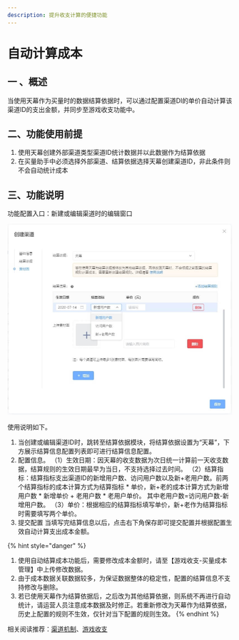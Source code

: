 ```yaml
---
description: 提升收支计算的便捷功能
---
```


# 自动计算成本

## 一 、概述

当使用天幕作为买量时的数据结算依据时，可以通过配置渠道DI的单价自动计算该渠道ID的支出金额，并同步至游戏收支功能中。

## 二、功能使用前提

1. 使用天幕创建外部渠道类型渠道ID统计数据并以此数据作为结算依据
2. 在买量助手中必须选择外部渠道、结算依据选择天幕创建渠道ID，非此条件则不会自动统计成本

## 三、功能说明

功能配置入口：新建或编辑渠道时的编辑窗口

![](../../.gitbook/assets/image%20%282%29.jpg)

使用说明如下。

1. 当创建或编辑渠道ID时，跳转至结算依据模块，将结算依据设置为“天幕”，下方展示结算信息配置列表即可进行结算信息配置。
2. 配置信息。 （1）生效日期：因天幕的收支数据为次日统一计算前一天收支数据，结算规则的生效日期最早为当日，不支持选择过去时间。 （2）结算指标：结算指标支出渠道ID的新增用户数、访问用户数以及新+老用户数。前两个结算指标的成本计算方式为结算指标 \* 单价，新+老的成本计算方式为新增用户数 \* 新增单价 + 老用户数 \* 老用户单价。 其中老用户数=访问用户数-新增用户数。 （3）单价：根据相应的结算指标填写单价，新+老作为结算指标时需要填写两个单价。
3. 提交配置 当填写完结算信息以后，点击右下角保存即可提交配置并根据配置生效自动计算支出成本金额。

{% hint style="danger" %}
1. 使用自动结算成本功能后，需要修改成本金额时，请至【游戏收支-买量成本管理】中上传修改数据。
2. 由于成本数据关联数据较多，为保证数据整体的稳定性，配置的结算信息不支持修改与删除。
3. 若已使用天幕作为结算依据后，之后改为其他结算依据，则系统不再进行自动统计，请运营人员注意成本数据及时修正。若重新修改为天幕作为结算依据，历史上配置的规则不生效，仅针对当下配置的规则生效。
{% endhint %}

相关阅读推荐：[渠道机制](channel-management.md)、[游戏收支](../../general-function/revenue/)

